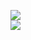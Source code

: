 [![](https://img.shields.io/badge/Made%20With-Github%20Spray-lightgrey.svg?style=for-the-badge&logo=github)](https://github.com/Annihil/github-spray#4358)  
[![](https://i.imgur.com/2DrTn0Z.gif)](https://github.com/Annihil/github-spray)